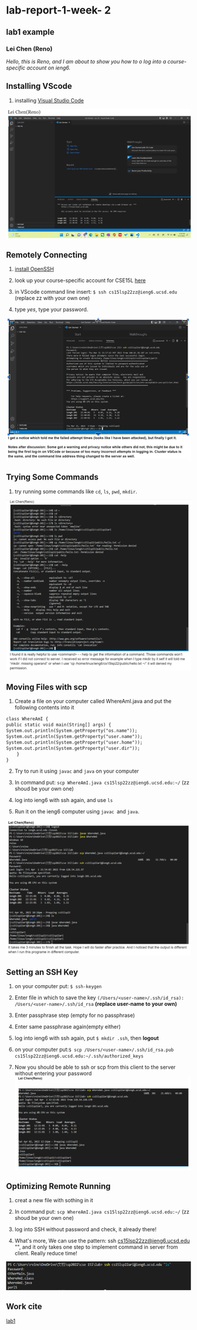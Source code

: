# lab-report-1-week- 2

## lab1 example
### Lei Chen (Reno)

*Hello, this is Reno, and I am about to show you how to o log into a course-specific account on ieng6.*

## Installing VScode

1. installing [Visual Studio Code](https://code.visualstudio.com/)
    
![lab1](lab1.1.png)

## Remotely Connecting

1. [install OpenSSH](https://docs.microsoft.com/en-us/windows-server/administration/openssh/openssh_install_firstuse)

2. look up your course-specific account for CSE15L [here](https://sdacs.ucsd.edu/~icc/index.php)

3. in VScode command line insert:
`$ ssh cs15lsp22zz@ieng6.ucsd.edu` (replace zz with your own one)

4. type *yes*, type your password.


![ssh](lab1.2.png)

## Trying Some Commands
    
1. try running some commands like `cd`, `ls`, `pwd`, `mkdir`.

![commands](lab1.3.png)

## Moving Files with scp
    
1. Create a file on your computer called WhereAmI.java and put the following contents into it
    
```
class WhereAmI {
public static void main(String[] args) {
System.out.println(System.getProperty("os.name"));
System.out.println(System.getProperty("user.name"));
System.out.println(System.getProperty("user.home"));
System.out.println(System.getProperty("user.dir"));
    }
}
```

2. Try to run it using `javac` and `java` on your computer

3. In command put: `scp WhereAmI.java cs15lsp22zz@ieng6.ucsd.edu:~/` (zz shoud be your own one)

4. log into ieng6 with ssh again, and use `ls`

5. Run it on the ieng6 computer using `javac `and `java`.

![scp](lab1.4.png)

## Setting an SSH Key

1. on your computer put: `$ ssh-keygen`

2. Enter file in which to save the key
`(/Users/<user-name>/.ssh/id_rsa): /Users/<user-name>/.ssh/id_rsa` **(replace user-name to your own)**

3. Enter passphrase step (empty for no passphrase)
    
4. Enter same passphrase again(empty either)
    
5. log into ieng6 with ssh again, put `$ mkdir .ssh`, then **logout**
    
6. on your computer put:`$ scp /Users/<user-name>/.ssh/id_rsa.pub
cs15lsp22zz@ieng6.ucsd.edu:~/.ssh/authorized_keys`
    
7. Now you should be able to ssh or scp from this client to the server without
entering your password
![SSH key](lab1.5.png)


## Optimizing Remote Running

1. creat a new file with sothing in it

2. In command put: `scp WhereAmI.java cs15lsp22zz@ieng6.ucsd.edu:~/` (zz shoud be your own one)
    
3. log into SSH without password and check, it already there!

4. What's more, We can use the pattern: ssh cs15lsp22zz@ieng6.ucsd.edu "<commands>", and it only takes one step to implement command in server from client. Really reduce time!

![hints](lab1.6.png)

## Work cite
[lab1](https://canvas.ucsd.edu/courses/37650/files/6790252?module_item_id=1346316)
